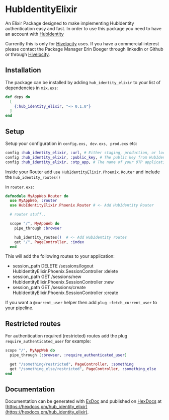 # HubIdentityElixir

An Elixir Package designed to make implementing HubIdentity authentication easy and fast.
In order to use this package you need to have an account with [HubIdentity](https://stage-identity.hubsynch.com/)

Currently this is only for [Hivelocity](https://www.hivelocity.co.jp/) uses. If you have a
commercial interest please contact the Package Manager Erin Boeger through linkedIn or Github or
through [Hivelocity](https://www.hivelocity.co.jp/contact/).

## Installation

The package can be installed by adding `hub_identity_elixir` to your list of dependencies in `mix.exs`:

```elixir
def deps do
  [
    {:hub_identity_elixir, "~> 0.1.0"}
  ]
end
```
## Setup

Setup your configuration in `config.exs, dev.exs, prod.exs` etc:

```elixir
config :hub_identity_elixir, :url, # Either staging, production, or localhost
config :hub_identity_elixir, :public_key, # The public key from HubIdentity
config :hub_identity_elixir, :otp_app, # The name of your OTP application
```

Inside your Router add `use HubIdentityElixir.Phoenix.Router` and include
the `hub_identity_routes()`

in `router.exs`:

```elixir
defmodule MyAppWeb.Router do
  use MyAppWeb, :router
  use HubIdentityElixir.Phoenix.Router # <- Add HubIdentity Router

  # router stuff..

  scope "/", MyAppWeb do
    pipe_through :browser

    hub_identity_routes()  # <- Add HubIdentity routes
    get "/", PageController, :index
  end
```
This will add the following routes to your application:
- session_path  DELETE  /sessions/logout HubIdentityElixir.Phoenix.SessionController :delete
- session_path  GET     /sessions/new    HubIdentityElixir.Phoenix.SessionController :new
- session_path  GET     /sessions/create HubIdentityElixir.Phoenix.SessionController :create

If you want a `@current_user` helper then add `plug :fetch_current_user` to your pipeline.

## Restricted routes

For authentication required (restricted) routes add the plug `require_authenticated_user`
for example:

```elixir
scope "/", MyAppWeb do
  pipe_through [:browser, :require_authenticated_user]

  get "/something/restricted", PageController, :something
  get "/something_else/restricted", PageController, :something_else
end
```

## Documentation

Documentation can be generated with [ExDoc](https://github.com/elixir-lang/ex_doc)
and published on [HexDocs](https://hexdocs.pm) at
[https://hexdocs.pm/hub_identity_elixir](https://hexdocs.pm/hub_identity_elixir).

